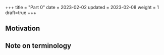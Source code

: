 +++
title = "Part 0"
date = 2023-02-02
updated = 2023-02-08
weight = 1
draft=true
+++

## Motivation

## Note on terminology